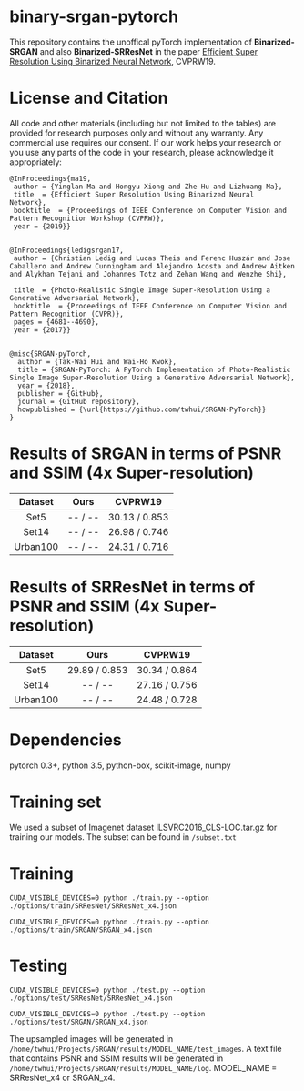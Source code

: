 # binary-srgan-pytorch

This repository contains the unoffical pyTorch implementation of <strong>Binarized-SRGAN</strong> and also <strong>Binarized-SRResNet</strong> in the paper <a href="https://arxiv.org/pdf/1812.06378.pdf">Efficient Super Resolution Using Binarized Neural Network</a>, CVPRW19. 

# License and Citation
All code and other materials (including but not limited to the tables) are provided for research purposes only and without any warranty. Any commercial use requires our consent. If our work helps your research or you use any parts of the code in your research, please acknowledge it appropriately:

<pre><code>@InProceedings{ma19,    
 author = {Yinglan Ma and Hongyu Xiong and Zhe Hu and Lizhuang Ma},    
 title  = {Efficient Super Resolution Using Binarized Neural Network},    
 booktitle  = {Proceedings of IEEE Conference on Computer Vision and Pattern Recognition Workshop (CVPRW)},    
 year = {2019}}
 </code></pre>
 
<pre><code>@InProceedings{ledigsrgan17,    
 author = {Christian Ledig and Lucas Theis and Ferenc Husz&aacuter and Jose Caballero and Andrew Cunningham and Alejandro Acosta and Andrew Aitken and Alykhan Tejani and Johannes Totz and Zehan Wang and Wenzhe Shi},    
 title  = {Photo-Realistic Single Image Super-Resolution Using a Generative Adversarial Network},    
 booktitle  = {Proceedings of IEEE Conference on Computer Vision and Pattern Recognition (CVPR)},    
 pages = {4681--4690},  
 year = {2017}}
 </code></pre>

<pre><code>@misc{SRGAN-pyTorch,
  author = {Tak-Wai Hui and Wai-Ho Kwok},
  title = {SRGAN-PyTorch: A PyTorch Implementation of Photo-Realistic Single Image Super-Resolution Using a Generative Adversarial Network},
  year = {2018},
  publisher = {GitHub},
  journal = {GitHub repository},
  howpublished = {\url{https://github.com/twhui/SRGAN-PyTorch}}
}</code></pre>

# Results of SRGAN in terms of PSNR and SSIM (4x Super-resolution)
</ul>
<table>
<thead>
<tr>
<th align="center">Dataset</th>
<th align="center">Ours</th>
<th align="center">CVPRW19</th>
</tr>
</thead>
<tbody>
<tr>
<td align="center">Set5</td>
<td align="center">-- / --</td>
<td align="center">30.13 / 0.853</td>
</tr>
<tr>
<td align="center">Set14</td>
<td align="center">-- / --</td>
<td align="center">26.98 / 0.746</td>
</tr>
<tr>
<td align="center">Urban100</td>
<td align="center">-- / --</td>
<td align="center">24.31 / 0.716</td>
</tr>  
</tbody></table>

# Results of SRResNet in terms of PSNR and SSIM (4x Super-resolution)
</ul>
<table>
<thead>
<tr>
<th align="center">Dataset</th>
<th align="center">Ours</th>
<th align="center">CVPRW19</th>
</tr>
</thead>
<tbody>
<tr>
<td align="center">Set5</td>
<td align="center">29.89 / 0.853</td>
<td align="center">30.34 / 0.864</td>
</tr>
<tr>
<td align="center">Set14</td>
<td align="center">-- / --</td>
<td align="center">27.16 / 0.756</td>
</tr>
<tr>
<td align="center">Urban100</td>
<td align="center">-- / --</td>
<td align="center">24.48 / 0.728</td>
</tr>  
</tbody></table>

# Dependencies
pytorch 0.3+, python 3.5, python-box, scikit-image, numpy

# Training set
We used a subset of Imagenet dataset ILSVRC2016_CLS-LOC.tar.gz for training our models. The subset can be found in <code>/subset.txt</code> 

# Training
<pre><code>CUDA_VISIBLE_DEVICES=0 python ./train.py --option ./options/train/SRResNet/SRResNet_x4.json</code></pre>
<pre><code>CUDA_VISIBLE_DEVICES=0 python ./train.py --option ./options/train/SRGAN/SRGAN_x4.json</code></pre>

# Testing
<pre><code>CUDA_VISIBLE_DEVICES=0 python ./test.py --option ./options/test/SRResNet/SRResNet_x4.json</code></pre>
<pre><code>CUDA_VISIBLE_DEVICES=0 python ./test.py --option ./options/test/SRGAN/SRGAN_x4.json</code></pre>

The upsampled images will be generated in <code>/home/twhui/Projects/SRGAN/results/MODEL_NAME/test_images</code>. 
A text file that contains PSNR and SSIM results will be generated in <code>/home/twhui/Projects/SRGAN/results/MODEL_NAME/log</code>. MODEL_NAME = SRResNet_x4 or SRGAN_x4.
